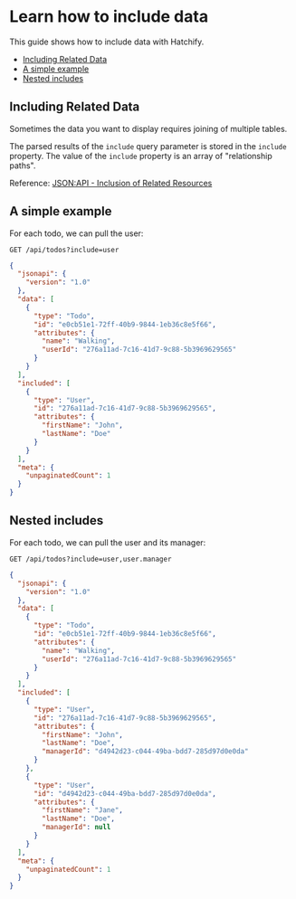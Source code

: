 # Learn how to include data

This guide shows how to include data with Hatchify.

- [Including Related Data](#including-related-data)
- [A simple example](#a-simple-example)
- [Nested includes](#nested-includes)

## Including Related Data

Sometimes the data you want to display requires joining of multiple tables.

The parsed results of the `include` query parameter is stored in the `include` property. The value of the `include` property is an array of "relationship paths".

Reference: [JSON:API - Inclusion of Related Resources](https://jsonapi.org/format/#fetching-includes)

## A simple example

For each todo, we can pull the user:

```curl
GET /api/todos?include=user
```

```json
{
  "jsonapi": {
    "version": "1.0"
  },
  "data": [
    {
      "type": "Todo",
      "id": "e0cb51e1-72ff-40b9-9844-1eb36c8e5f66",
      "attributes": {
        "name": "Walking",
        "userId": "276a11ad-7c16-41d7-9c88-5b3969629565"
      }
    }
  ],
  "included": [
    {
      "type": "User",
      "id": "276a11ad-7c16-41d7-9c88-5b3969629565",
      "attributes": {
        "firstName": "John",
        "lastName": "Doe"
      }
    }
  ],
  "meta": {
    "unpaginatedCount": 1
  }
}
```

## Nested includes

For each todo, we can pull the user and its manager:

```curl
GET /api/todos?include=user,user.manager
```

```json
{
  "jsonapi": {
    "version": "1.0"
  },
  "data": [
    {
      "type": "Todo",
      "id": "e0cb51e1-72ff-40b9-9844-1eb36c8e5f66",
      "attributes": {
        "name": "Walking",
        "userId": "276a11ad-7c16-41d7-9c88-5b3969629565"
      }
    }
  ],
  "included": [
    {
      "type": "User",
      "id": "276a11ad-7c16-41d7-9c88-5b3969629565",
      "attributes": {
        "firstName": "John",
        "lastName": "Doe",
        "managerId": "d4942d23-c044-49ba-bdd7-285d97d0e0da"
      }
    },
    {
      "type": "User",
      "id": "d4942d23-c044-49ba-bdd7-285d97d0e0da",
      "attributes": {
        "firstName": "Jane",
        "lastName": "Doe",
        "managerId": null
      }
    }
  ],
  "meta": {
    "unpaginatedCount": 1
  }
}
```
